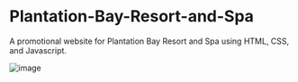 # Plantation-Bay-Resort-and-Spa
A promotional website for Plantation Bay Resort and Spa using HTML, CSS, and Javascript.

![image](https://user-images.githubusercontent.com/91787757/208069237-32d94ed3-b86c-49e1-984f-f626d843a470.png)
